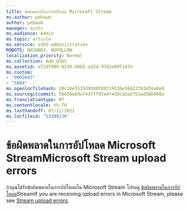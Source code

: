 ```yaml
---
title: ข้อผิดพลาดในการอัปโหลด Microsoft Stream
ms.author: pebaum
author: pebaum
manager: scotv
ms.audience: Admin
ms.topic: article
ms.service: o365-administration
ROBOTS: NOINDEX, NOFOLLOW
localization_priority: Normal
ms.collection: Adm_O365
ms.assetid: ef2df989-8539-48b5-a324-97d2e09f14fe
ms.custom:
- "9002643"
- "5094"
ms.openlocfilehash: 20c18e5515d9500f8821953be58422763d3ea0e0
ms.sourcegitcommit: 56650eb9af437ff97e4f4d9ca5a2f53ad5bb990e
ms.translationtype: MT
ms.contentlocale: th-TH
ms.lasthandoff: 07/12/2021
ms.locfileid: "53389236"
---
```

# <a name="microsoft-stream-upload-errors"></a><span data-ttu-id="5aa8d-102">ข้อผิดพลาดในการอัปโหลด Microsoft Stream</span><span class="sxs-lookup"><span data-stu-id="5aa8d-102">Microsoft Stream upload errors</span></span>

<span data-ttu-id="5aa8d-103">ถ้าคุณได้รับข้อผิดพลาดในการอัปโหลดใน Microsoft Stream โปรดดู [ข้อผิดพลาดในการอัปโหลด](/stream/portal-understanding-upload-errors)Stream</span><span class="sxs-lookup"><span data-stu-id="5aa8d-103">If you are receiving upload errors in Microsoft Stream, please see [Stream upload errors](/stream/portal-understanding-upload-errors).</span></span>
